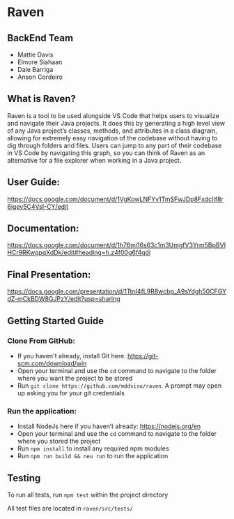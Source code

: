 # Raven
## BackEnd Team
- Mattie Davis
- Elmore Siahaan
- Dale Barriga
- Anson Cordeiro

## What is Raven?
Raven is a tool to be used alongside VS Code that helps users to visualize and navigate their Java projects. It does this by generating a high level view of any Java project’s classes, methods, and attributes in a class diagram, allowing for extremely easy navigation of the codebase without having to dig through folders and files. Users can jump to any part of their codebase in VS Code by navigating this graph, so you can think of Raven as an alternative for a file explorer when working in a Java project.

## User Guide:
https://docs.google.com/document/d/1VgKowLNFYv1TmSFwJDp8FxdcIIf8r6igev5C4VsI-CY/edit

## Documentation:
https://docs.google.com/document/d/1h76mi16s63c1m3UmgfV3Yrm5BpBVlHCr9RKwgpqXdDk/edit#heading=h.z4f00g6f4qdi

## Final Presentation:
https://docs.google.com/presentation/d/1Ttnl4fL9R8wcbp_A9sYdgh50CFGYdZ-mCkBDW8GJPzY/edit?usp=sharing

## Getting Started Guide
### Clone From GitHub:
- If you haven't already, install Git here: https://git-scm.com/download/win
- Open your terminal and use the `cd` command to navigate to the folder where you want the project to be stored
- Run `git clone https://github.com/mddvisu/raven`. A prompt may open up asking you for your git credentials

### Run the application:
- Install NodeJs here if you haven’t already: https://nodejs.org/en
- Open your terminal and use the `cd` command to navigate to the folder where you stored the project
- Run `npm install` to install any required npm modules
- Run `npm run build && neu run` to run the application

## Testing
To run all tests, run `npm test` within the project directory

All test files are located in `raven/src/tests/`
